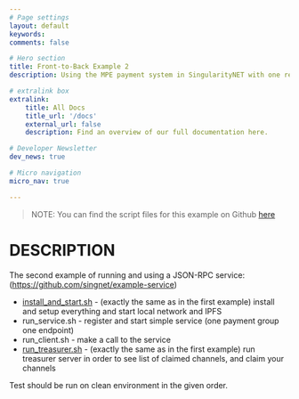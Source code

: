```yaml
---
# Page settings
layout: default
keywords:
comments: false

# Hero section
title: Front-to-Back Example 2
description: Using the MPE payment system in SingularityNET with one replica configuration.

# extralink box
extralink:
    title: All Docs
    title_url: '/docs'
    external_url: false
    description: Find an overview of our full documentation here.

# Developer Newsletter
dev_news: true

# Micro navigation
micro_nav: true

---
```


> NOTE: You can find the script files for this example on Github [here](https://github.com/singnet/dev-portal/tree/master/docs/all/mpe/front-to-back-examples/scripts/example2)

# DESCRIPTION

The second example of running and using a JSON-RPC service:
(https://github.com/singnet/example-service)

* [install_and_start.sh](../example1/install_and_start.sh) - (exactly the
same as in the first example) install and setup everything and start local network
and IPFS
* run_service.sh - register and start simple service (one payment
group one endpoint)
* run_client.sh  - make a call to the service
* [run_treasurer.sh](../example1/run_treasurer.sh) - (exactly the
same as in the first example) run treasurer server in order to see list
of claimed channels, and claim your channels

Test should be run on clean environment in the given order.
